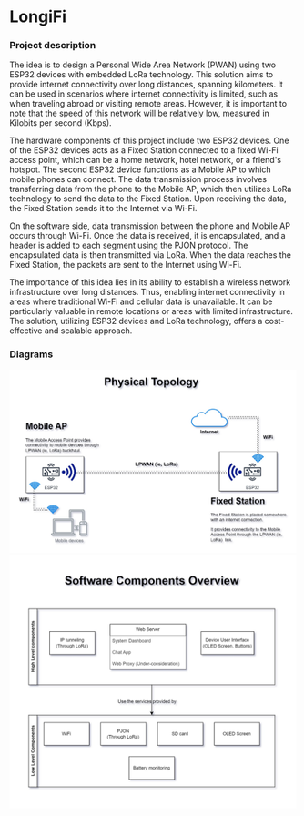 # LongiFi



### Project description

The idea is to design a Personal Wide Area Network (PWAN) using two ESP32 devices with embedded LoRa technology. This solution aims to provide internet connectivity over long distances, spanning kilometers. It can be used in scenarios where internet connectivity is limited, such as when traveling abroad or visiting remote areas. However, it is important to note that the speed of this network will be relatively low, measured in Kilobits per second (Kbps).


The hardware components of this project include two ESP32 devices. One of the ESP32 devices acts as a Fixed Station connected to a fixed Wi-Fi access point, which can be a home network, hotel network, or a friend's hotspot. The second ESP32 device functions as a Mobile AP to which mobile phones can connect. The data transmission process involves transferring data from the phone to the Mobile AP, which then utilizes LoRa technology to send the data to the Fixed Station. Upon receiving the data, the Fixed Station sends it to the Internet via Wi-Fi.


On the software side, data transmission between the phone and Mobile AP occurs through Wi-Fi. Once the data is received, it is encapsulated, and a header is added to each segment using the PJON protocol. The encapsulated data is then transmitted via LoRa. When the data reaches the Fixed Station, the packets are sent to the Internet using Wi-Fi.


The importance of this idea lies in its ability to establish a wireless network infrastructure over long distances. Thus, enabling internet connectivity in areas where traditional Wi-Fi and cellular data is unavailable. It can be particularly valuable in remote locations or areas with limited infrastructure. The solution, utilizing ESP32 devices and LoRa technology, offers a cost-effective and scalable approach.



### Diagrams

![](README_assets/9684973ffc03e702a6b11ee338f4d5017e18e23e.jpg)![](README_assets/8385f1394d831050400bea5de3afc3ebad4704c5.jpg)